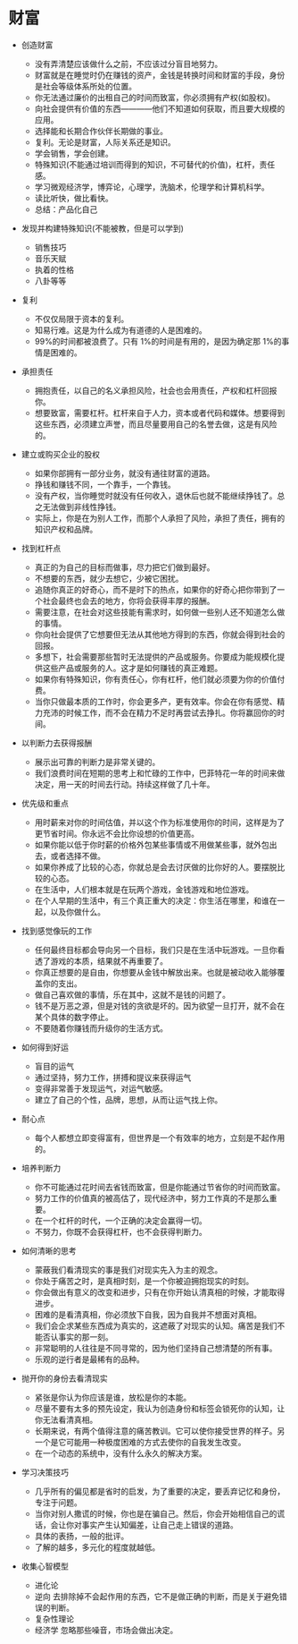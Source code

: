 # 财富

- 创造财富

  - 没有弄清楚应该做什么之前，不应该过分盲目地努力。
  - 财富就是在睡觉时仍在赚钱的资产，金钱是转换时间和财富的手段，身份是社会等级体系所处的位置。
  - 你无法通过廉价的出租自己的时间而致富，你必须拥有产权(如股权)。
  - 向社会提供有价值的东西————他们不知道如何获取，而且要大规模的应用。
  - 选择能和长期合作伙伴长期做的事业。
  - 复利。无论是财富，人际关系还是知识。
  - 学会销售，学会创建。
  - 特殊知识(不能通过培训而得到的知识，不可替代的价值)，杠杆，责任感。
  - 学习微观经济学，博弈论，心理学，洗脑术，伦理学和计算机科学。
  - 读比听快，做比看快。
  - 总结：产品化自己

- 发现并构建特殊知识(不能被教，但是可以学到)

  - 销售技巧
  - 音乐天赋
  - 执着的性格
  - 八卦等等

- 复利

  - 不仅仅局限于资本的复利。
  - 知易行难。这是为什么成为有道德的人是困难的。
  - 99%的时间都被浪费了。只有 1%的时间是有用的，是因为确定那 1%的事情是困难的。

- 承担责任

  - 拥抱责任，以自己的名义承担风险，社会也会用责任，产权和杠杆回报你。
  - 想要致富，需要杠杆。杠杆来自于人力，资本或者代码和媒体。想要得到这些东西，必须建立声誉，而且尽量要用自己的名誉去做，这是有风险的。

- 建立或购买企业的股权

  - 如果你部拥有一部分业务，就没有通往财富的道路。
  - 挣钱和赚钱不同，一个靠手，一个靠钱。
  - 没有产权，当你睡觉时就没有任何收入，退休后也就不能继续挣钱了。总之无法做到非线性挣钱。
  - 实际上，你是在为别人工作，而那个人承担了风险，承担了责任，拥有的知识产权和品牌。

- 找到杠杆点

  - 真正的为自己的目标而做事，尽力把它们做到最好。
  - 不想要的东西，就少去想它，少被它困扰。
  - 追随你真正的好奇心，而不是时下的热点，如果你的好奇心把你带到了一个社会最终也会去的地方，你将会获得丰厚的报酬。
  - 需要注意，在社会对这些技能有需求时，如何做一些别人还不知道怎么做的事情。
  - 你向社会提供了它想要但无法从其他地方得到的东西，你就会得到社会的回报。
  - 多想下，社会需要那些暂时无法提供的产品或服务。你要成为能规模化提供这些产品或服务的人。这才是如何赚钱的真正难题。
  - 如果你有特殊知识，你有责任心，你有杠杆，他们就必须要为你的价值付费。
  - 当你只做最本质的工作时，你会更多产，更有效率。你会在你有感觉、精力充沛的时候工作，而不会在精力不足时再尝试去挣扎。你将赢回你的时间。

- 以判断力去获得报酬

  - 展示出可靠的判断力是非常关键的。
  - 我们浪费时间在短期的思考上和忙碌的工作中，巴菲特花一年的时间来做决定，用一天的时间去行动。持续这样做了几十年。

- 优先级和重点

  - 用时薪来对你的时间估值，并以这个作为标准使用你的时间，这样是为了更节省时间。你永远不会比你设想的价值更高。
  - 如果你能以低于你时薪的价格外包某些事情或不用做某些事，就外包出去，或者选择不做。
  - 如果你养成了比较的心态，你就总是会去讨厌做的比你好的人。要摆脱比较的心态。
  - 在生活中，人们根本就是在玩两个游戏，金钱游戏和地位游戏。
  - 在个人早期的生活中，有三个真正重大的决定：你生活在哪里，和谁在一起，以及你做什么。

- 找到感觉像玩的工作

  - 任何最终目标都会导向另一个目标，我们只是在生活中玩游戏。一旦你看透了游戏的本质，结果就不再重要了。
  - 你真正想要的是自由，你想要从金钱中解放出来。也就是被动收入能够覆盖你的支出。
  - 做自己喜欢做的事情，乐在其中，这就不是钱的问题了。
  - 钱不是万恶之源，但是对钱的贪欲是坏的。因为欲望一旦打开，就不会在某个具体的数字停止。
  - 不要随着你赚钱而升级你的生活方式。

- 如何得到好运

  - 盲目的运气
  - 通过坚持，努力工作，拼搏和提议来获得运气
  - 变得非常善于发现运气，对运气敏感。
  - 建立了自己的个性，品牌，思想，从而让运气找上你。

- 耐心点

  - 每个人都想立即变得富有，但世界是一个有效率的地方，立刻是不起作用的。

- 培养判断力

  - 你不可能通过花时间去省钱而致富，但是你能通过节省你的时间而致富。
  - 努力工作的价值真的被高估了，现代经济中，努力工作真的不是那么重要。
  - 在一个杠杆的时代，一个正确的决定会赢得一切。
  - 不努力，你既不会获得杠杆，也不会获得判断力。

- 如何清晰的思考

  - 蒙蔽我们看清现实的事是我们对现实先入为主的观念。
  - 你处于痛苦之时，是真相时刻，是一个你被迫拥抱现实的时刻。
  - 你会做出有意义的改变和进步，只有在你开始认清真相的时候，才能取得进步。
  - 困难的是看清真相，你必须放下自我，因为自我并不想面对真相。
  - 我们会企求某些东西成为真实的，这遮蔽了对现实的认知。痛苦是我们不能否认事实的那一刻。
  - 非常聪明的人往往是不同寻常的，因为他们坚持自己想清楚的所有事。
  - 乐观的逆行者是最稀有的品种。

- 抛开你的身份去看清现实

  - 紧张是你认为你应该是谁，放松是你的本能。
  - 尽量不要有太多的预先设定，我认为创造身份和标签会锁死你的认知，让你无法看清真相。
  - 长期来说，有两个值得注意的痛苦教训。它可以使你接受世界的样子。另一个是它可能用一种极度困难的方式去使你的自我发生改变。
  - 在一个动态的系统中，没有什么永久的解决方案。

- 学习决策技巧

  - 几乎所有的偏见都是省时的启发，为了重要的决定，要丢弃记忆和身份，专注于问题。
  - 当你对别人撒谎的时候，你也是在骗自己。然后，你会开始相信自己的谎话，会让你对事实产生认知偏差，让自己走上错误的道路。
  - 具体的表扬，一般的批评。
  - 了解的越多，多元化的程度就越低。

- 收集心智模型

  - 进化论
  - 逆向 去排除掉不会起作用的东西，它不是做正确的判断，而是关于避免错误的判断。
  - 复杂性理论
  - 经济学 忽略那些噪音，市场会做出决定。
